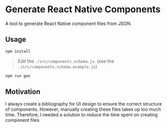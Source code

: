 # Generate React Native Components

A tool to generate React Native component files from JSON.

## Usage

```bash
npm install
```

> Edit the `./src/components.schema.js`. (see the `./src/components.schema.example.js`)

```bash
npm run gen
```

## Motivation

I always create a bibliography for UI design to ensure the correct structure of components. However, manually creating these files takes up too much time. Therefore, I needed a solution to reduce the time spent on creating component files.
